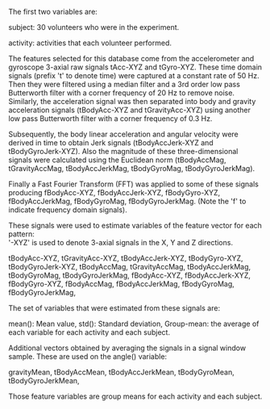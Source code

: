 The first two variables are:

subject: 30 volunteers who were in the experiment.

activity: activities that each volunteer performed.                                  



The features selected for this database come from the accelerometer and gyroscope 3-axial raw signals tAcc-XYZ and tGyro-XYZ. These time domain signals (prefix 't' to denote time) were captured at a constant rate of 50 Hz. Then they were filtered using a median filter and a 3rd order low pass Butterworth filter with a corner frequency of 20 Hz to remove noise. Similarly, the acceleration signal was then separated into body and gravity acceleration signals (tBodyAcc-XYZ and tGravityAcc-XYZ) using another low pass Butterworth filter with a corner frequency of 0.3 Hz. 

Subsequently, the body linear acceleration and angular velocity were derived in time to obtain Jerk signals (tBodyAccJerk-XYZ and tBodyGyroJerk-XYZ). Also the magnitude of these three-dimensional signals were calculated using the Euclidean norm (tBodyAccMag, tGravityAccMag, tBodyAccJerkMag, tBodyGyroMag, tBodyGyroJerkMag). 

Finally a Fast Fourier Transform (FFT) was applied to some of these signals producing fBodyAcc-XYZ, fBodyAccJerk-XYZ, fBodyGyro-XYZ, fBodyAccJerkMag, fBodyGyroMag, fBodyGyroJerkMag. (Note the 'f' to indicate frequency domain signals). 

These signals were used to estimate variables of the feature vector for each pattern:  
'-XYZ' is used to denote 3-axial signals in the X, Y and Z directions.

tBodyAcc-XYZ,
tGravityAcc-XYZ,
tBodyAccJerk-XYZ,
tBodyGyro-XYZ,
tBodyGyroJerk-XYZ,
tBodyAccMag,
tGravityAccMag,
tBodyAccJerkMag,
tBodyGyroMag,
tBodyGyroJerkMag,
fBodyAcc-XYZ,
fBodyAccJerk-XYZ,
fBodyGyro-XYZ,
fBodyAccMag,
fBodyAccJerkMag,
fBodyGyroMag,
fBodyGyroJerkMag,

The set of variables that were estimated from these signals are: 

mean(): Mean value, 
std(): Standard deviation, 
Group-mean: the average of each variable for each activity and each subject.

Additional vectors obtained by averaging the signals in a signal window sample. These are used on the angle() variable:

gravityMean,
tBodyAccMean,
tBodyAccJerkMean,
tBodyGyroMean,
tBodyGyroJerkMean,


Those feature variables are group means for each activity and each subject.